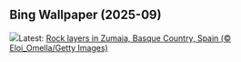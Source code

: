 ## Bing Wallpaper (2025-09)
![](https://www.bing.com/th?id=OHR.GipuzcoaSummer_EN-GB2818544324_UHD.jpg&w=1000)Latest: [Rock layers in Zumaia, Basque Country, Spain (© Eloi_Omella/Getty Images)](https://www.bing.com/th?id=OHR.GipuzcoaSummer_EN-GB2818544324_UHD.jpg)
